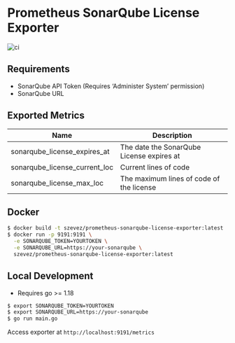 # Prometheus SonarQube License Exporter

![ci](https://github.com/szevez/prometheus-sonarqube-license-exporter/actions/workflows/ci.yml/badge.svg)

## Requirements

- SonarQube API Token (Requires ‘Administer System’ permission)
- SonarQube URL

## Exported Metrics

| Name                          | Description                               |
|-------------------------------|-------------------------------------------|
| sonarqube_license_expires_at  | The date the SonarQube License expires at |
| sonarqube_license_current_loc | Current lines of code                     |
| sonarqube_license_max_loc     | The maximum lines of code of the license  |

## Docker

```sh
$ docker build -t szevez/prometheus-sonarqube-license-exporter:latest .
$ docker run -p 9191:9191 \
  -e SONARQUBE_TOKEN=YOURTOKEN \
  -e SONARQUBE_URL=https://your-sonarqube \
  szevez/prometheus-sonarqube-license-exporter:latest
```

## Local Development

- Requires go >= 1.18

```sh
$ export SONARQUBE_TOKEN=YOURTOKEN
$ export SONARQUBE_URL=https://your-sonarqube
$ go run main.go
```

Access exporter at `http://localhost:9191/metrics`
